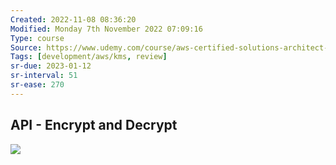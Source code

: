 ```yaml
---
Created: 2022-11-08 08:36:20
Modified: Monday 7th November 2022 07:09:16
Type: course
Source: https://www.udemy.com/course/aws-certified-solutions-architect-associate-saa-c01/?xref=E0Aed11STH4LPUQvCz0GJFABTmM=
Tags: [development/aws/kms, review]
sr-due: 2023-01-12
sr-interval: 51
sr-ease: 270
---
```


## API - Encrypt and Decrypt

![](2020-01-01-14-14-46.png)
